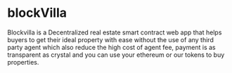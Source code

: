 # blockVilla 
Blockvilla is a Decentralized real estate smart contract web app that helps buyers to get their ideal property with ease without the use of any third party agent which also reduce the high cost of agent fee, payment is as transparent as crystal and you can use your ethereum or our tokens to buy properties.
